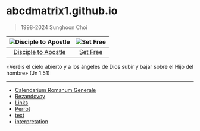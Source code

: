 # abcdmatrix1.github.io

> 1998-2024 Sunghoon Choi  


| ![Disciple to Apostle](https://www.ncronline.org/files/styles/article_one-third_width/public/Jacob%27s%20ladder_1.jpg) | ![Set Free](https://www.ncronline.org/files/styles/article_one-third_width/public/beelzebul_9.jpg) |
| :--: | :--: |
| [Disciple to Apostle](https://www.ncronline.org/spirituality/pencil-preaching/disciple-apostle) | [Set Free](https://www.ncronline.org/spirituality/pencil-preaching/pencil-preaching/set-free-0)  |

«Veréis el cielo abierto y a los ángeles de Dios subir y bajar sobre el Hijo del hombre» (Jn 1:51)

----
 
* [Calendarium Romanum Generale](./LC.md) 
* [Rezandovoy](https://www.rezandovoy.org/)
* [Links](./ia/links.md)
* [Perrot](https://ultra-kidney-bd0.notion.site/Les-Miracles-330d3468dcec44b8825cdd79c2de079d?pvs=4)
* [text](./ia/loaves/text.md)
* [interpretation](./ia/intb.md)